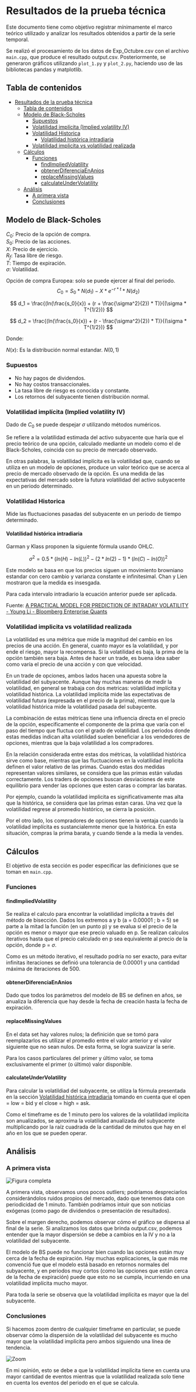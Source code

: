 # Resultados de la prueba técnica

Este documento tiene como objetivo registrar mínimamente el marco teórico utilizado
y analizar los resultados obtenidos a partir de la serie temporal.

Se realizó el procesamiento de los datos de Exp_Octubre.csv con el archivo `main.cpp`,
que produce el resultado output.csv. Posteriormente, se generaron gráficos utilizando
`plot_1.py` y `plot_2.py`, haciendo uso de las bibliotecas pandas y matplotlib.

## Tabla de contenidos

- [Resultados de la prueba técnica](#resultados-de-la-prueba-técnica)
  - [Tabla de contenidos](#tabla-de-contenidos)
  - [Modelo de Black-Scholes](#modelo-de-black-scholes)
    - [Supuestos](#supuestos)
    - [Volatilidad implícita (Implied volatility IV)](#volatilidad-implícita-implied-volatility-iv)
    - [Volatilidad Historica](#volatilidad-historica)
      - [Volatilidad histórica intradiaria](#volatilidad-histórica-intradiaria)
    - [Volatilidad implicita vs volatilidad realizada](#volatilidad-implicita-vs-volatilidad-realizada)
  - [Cálculos](#cálculos)
    - [Funciones](#funciones)
      - [findImpliedVolatility](#findimpliedvolatility)
      - [obtenerDiferenciaEnAnios](#obtenerdiferenciaenanios)
      - [replaceMissingValues](#replacemissingvalues)
      - [calculateUnderVolatility](#calculateundervolatility)
  - [Análisis](#análisis)
    - [A primera vista](#a-primera-vista)
    - [Conclusiones](#conclusiones)

## Modelo de Black-Scholes

$C_0$: Precio de la opción de compra.  
$S_0$: Precio de las acciones.  
$X$: Precio de ejercicio.  
$R_f$: Tasa libre de riesgo.  
$T$: Tiempo de expiración.  
$\sigma$: Volatilidad.  

Opción de compra Europea: solo se puede ejercer al final del periodo.
$$ C_0 = S_0 * N(d_1) - X * e^{-r*t} * N(d_2) $$

$$ d_1 = \frac{(ln(\frac{s_0}{x}) + (r + \frac{\sigma^2}{2}) * T)}{(\sigma * T^{1/2})} $$

$$ d_2 = \frac{(ln(\frac{s_0}{x}) + (r - \frac{\sigma^2}{2}) * T)}{(\sigma * T^{1/2})} $$

Donde:

$N(x)$: Es la distribución normal estandar. $N(0, 1)$

### Supuestos

- No hay pagos de dividendos.
- No hay costos transaccionales.
- La tasa libre de riesgo es conocida y constante.
- Los retornos del subyacente tienen distribución normal.

### Volatilidad implícita (Implied volatility IV)

Dado de $C_0$ se puede despejar $\sigma$ utilizando métodos numéricos.

Se refiere a la volatilidad estimada del activo subyacente que haría que el
precio teórico de una opción, calculado mediante un modelo como el de Black-Scholes,
coincida con su precio de mercado observado.

En otras palabras, la volatilidad implícita es la volatilidad que, cuando se
utiliza en un modelo de opciones, produce un valor teórico que se acerca al precio
de mercado observado de la opción. Es una medida de las expectativas del mercado
sobre la futura volatilidad del activo subyacente en un periodo determinado.

### Volatilidad Historica

Mide las fluctuaciones pasadas del subyacente en un periodo de tiempo determinado.

#### Volatilidad histórica intradiaria

Garman y Klass proponen la siguiente fórmula usando OHLC.

$$\sigma^2 = 0.5 * (ln(H) - ln(L))^2 - (2*ln(2)-1) * (ln(C) - ln(O))^2$$

Este modelo se basa en que los precios siguen un movimiento browniano estandar con
cero cambio y varianza constante e infinitesimal. Chan y Lien mostraron que la
medida es insesgada.

Para cada intervalo intradiario la ecuación anterior puede ser aplicada.

Fuente: [A PRACTICAL MODEL FOR PREDICTION OF INTRADAY VOLATILITY - Young Li - Bloomberg Enterprise Quants](https://assets.bbhub.io/professional/sites/10/intraday_volatility-3.pdf)

### Volatilidad implicita vs volatilidad realizada

La volatilidad es una métrica que mide la magnitud del cambio en los precios de
una acción. En general, cuanto mayor es la volatilidad, y por ende el riesgo,
mayor la recompensa. Si la volatilidad es baja, la prima de la opción también
sera baja. Antes de hacer un trade, es buena idea saber como varía el precio de
una acción y con que velocidad.

En un trade de opciones, ambos lados hacen una apuesta sobre la volatilidad del
subyacente. Aunque hay muchas maneras de medir la volatilidad, en general se
trabaja con dos metricas: volatilidad implícita y volatilidad histórica. La
volatilidad implícita mide las expectativas de volatilidad futura (expresada en
el precio de la prima), mientras que la volatilidad histórica mide la volatilidad
pasada del subaycente.

La combinación de estas métricas tiene una influencia directa en el precio de la
opción, especificamente el componente de la prima que varía con el paso del tiempo
que fluctua con el grado de volatilidad. Los periodos donde estas medidas indican
alta volatilidad suelen beneficiar a los vendedores de opciones, mientras que la
baja volatilidad a los compradores.

En la relación considerada entre estas dos métricas, la volatilidad histórica sirve
como base, mientras que las fluctuaciones en la volatilidad implicita definen el
valor relativo de las primas. Cuando estas dos medidas representan valores similares,
se considera que las primas están valudas correctamente. Los traders de opciones
buscan desviaciones de este equilibrio para vender las opciones que esten caras
o comprar las baratas.

Por ejemplo, cuando la volatilidad implicita es significativamente mas alta que
la histórica, se considera que las primas estan caras. Una vez que la volatilidad
regrese al promedio histórico, se cierra la posición.

Por el otro lado, los compradores de opciones tienen la ventaja cuando la volatilidad
implícita es sustancialemnte menor que la histórica. En esta situación, compras
la prima barata, y cuando tiende a la media la vendes.

## Cálculos

El objetivo de esta sección es poder especificar las definiciones que se toman en
`main.cpp`.

### Funciones

#### findImpliedVolatility

Se realiza el calculo para encontrar la volatilidad implícita a través del método
de bisección. Dados los extremos a y b (a = 0.00001 ; b = 5) se parte a la mitad
la función (en un punto p) y se evalua si el precio de la opción es menor o mayor
que ese precio valuado en p. Se realizan calculos iterativos hasta que el precio
calculado en p sea equivalente al precio de la opción, donde p = $\sigma$.

Como es un método iterativo, el resultado podría no ser exacto, para evitar infinitas
iteraciones se definió una tolerancia de 0.00001 y una cantidad máxima de iteraciones
de 500.

#### obtenerDiferenciaEnAnios

Dado que todos los parámetros del modelo de BS se definen en años, se anualiza
la diferencia que hay desde la fecha de creación hasta la fecha de expiración.

#### replaceMissingValues

En el data set hay valores nulos; la definición que se tomó para reemplazarlos es
utilizar el promedio entre el valor anterior y el valor siguiente que no sean nulos.
De esta forma, se logra suavizar la serie.

Para los casos particulares del primer y último valor, se toma exclusivamente el
primer (o último) valor disponible.

#### calculateUnderVolatility

Para calcular la volatildiad del subyacente, se utiliza la fórmula presentada en
la sección [Volatilidad histórica intradiaria](#volatilidad-histórica-intradiaria)
tomando en cuenta que el open = low = bid y el close = high = ask.

Como el timeframe es de 1 minuto pero los valores de la volatilidad implícita son
anualizados, se aproxima la volatilidad anualizada del subyacente multiplicando
por la raíz cuadrada de la cantidad de minutos que hay en el año en los que se
pueden operar.

## Análisis

### A primera vista

![Figura completa](plots/Figure_1.png)

A primera vista, observamos unos pocos outliers; podríamos despreciarlos considerándolos ruidos propios del mercado, dado que tenemos data con periodicidad de 1 minuto. También podríamos intuir que son noticias exógenas (como pago de dividendos o presentación de resultados).

Sobre el margen derecho, podemos observar cómo el gráfico se dispersa
al final de la serie. Si analizamos los datos que brinda output.csv, podemos
entender que la mayor dispersión se debe a cambios en la IV y no a la volatilidad
del subyacente.

El modelo de BS puede no funcionar bien cuando las opciones están muy
cerca de la fecha de expiración. Hay muchas explicaciones, la que más me convenció
fue que el modelo está basado en retornos normales del subyacente, y en periodos muy
cortos (como las opciones que están cerca de la fecha de expiración) puede que esto
no se cumpla, incurriendo en una volatilidad implícita mucho mayor.

Para toda la serie se observa que la volatilidad implícita es mayor que la del
subyacente.

### Conclusiones

Si hacemos zoom dentro de cualquier timeframe en particular, se puede observar cómo
la dispersión de la volatilidad del subyacente es mucho mayor que la volatilidad implícita pero
ambos siguiendo una línea de tendencia.

![Zoom](plots/Figure_2.png)

En mi opinión, esto se debe a que la volatilidad implícita tiene en cuenta una
mayor cantidad de eventos mientras que la volatilidad realizada solo tiene en
cuenta los eventos del periodo en el que se calcula.

